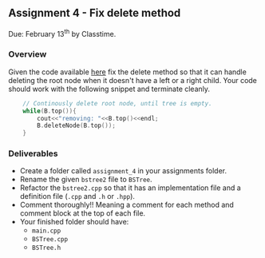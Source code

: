 ## Assignment 4 - Fix delete method
Due: February 13<sup>th</sup> by Classtime.


### Overview

Given the code available [here](../Lectures/bstree2.cpp) fix the delete method so that it can handle deleting the root node when it doesn't have a left or a right child. Your code should work with the following snippet and terminate cleanly.

```cpp
    // Continously delete root node, until tree is empty.
    while(B.top()){
        cout<<"removing: "<<B.top()<<endl;
        B.deleteNode(B.top());
    }
```

### Deliverables

- Create a folder called `assignment_4` in your assignments folder.
- Rename the given `bstree2` file to `BSTree`.
- Refactor the `bstree2.cpp` so that it has an implementation file and a definition file (`.cpp` and `.h` or `.hpp`).
- Comment thoroughly!! Meaning a comment for each method and comment block at the top of each file. 
- Your finished folder should have:
    - `main.cpp`
    - `BSTree.cpp`
    - `BSTree.h` 

